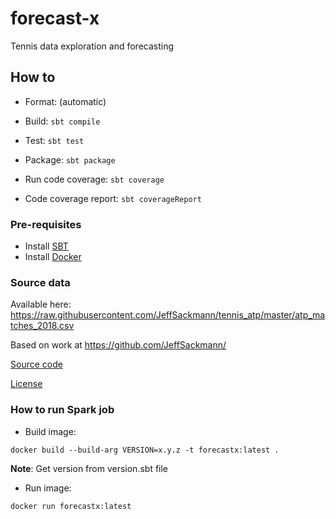 # forecast-x
Tennis data exploration and forecasting

## How to
* Format: (automatic)
* Build: `sbt compile`
* Test: `sbt test`
* Package: `sbt package`


* Run code coverage: `sbt coverage`
* Code coverage report: `sbt coverageReport`

### Pre-requisites
* Install [SBT](https://www.scala-sbt.org/download.html)
* Install [Docker](https://docs.docker.com/install/linux/docker-ce/ubuntu/#install-using-the-repository)

### Source data
Available here: https://raw.githubusercontent.com/JeffSackmann/tennis_atp/master/atp_matches_2018.csv

Based on work at https://github.com/JeffSackmann/

[Source code](https://github.com/JeffSackmann/tennis_atp)

[License](https://github.com/JeffSackmann/tennis_atp#license)


### How to run Spark job
* Build image:
```
docker build --build-arg VERSION=x.y.z -t forecastx:latest .
```
**Note**: Get version from version.sbt file

* Run image:
```
docker run forecastx:latest
```
